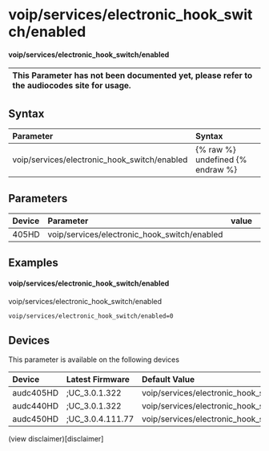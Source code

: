 ﻿---
description: voip/services/electronic_hook_switch/enabled
search: false
---

# voip/services/electronic_hook_switch/enabled

#### voip/services/electronic_hook_switch/enabled


| This Parameter has not been documented yet, please refer to the audiocodes site for usage.  |
| :--- |

## Syntax
| Parameter | Syntax |
| :--- | :--- |
|voip/services/electronic_hook_switch/enabled | {% raw %} undefined {% endraw %} |

## Parameters
|Device|Parameter|value|Description|
|:---|:---|:---|:---|
| 405HD | voip/services/electronic_hook_switch/enabled |  |  |

## Examples
#### voip/services/electronic_hook_switch/enabled

voip/services/electronic_hook_switch/enabled

```
voip/services/electronic_hook_switch/enabled=0
```

## Devices
This parameter is available on the following devices

| Device | Latest Firmware | Default Value |
|:---|:---|:---|
| audc405HD | ;UC_3.0.1.322 | voip/services/electronic_hook_switch/enabled=0 
| audc440HD | ;UC_3.0.1.322 | voip/services/electronic_hook_switch/enabled=0 
| audc450HD | ;UC_3.0.4.111.77 | voip/services/electronic_hook_switch/enabled=0 

(view disclaimer)[disclaimer]
